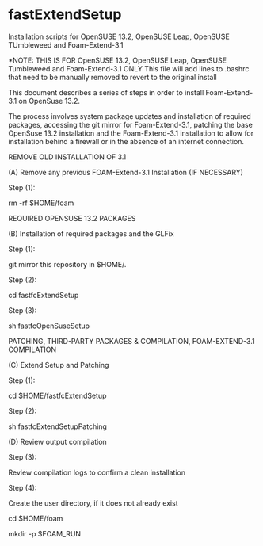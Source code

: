 # fastExtendSetup
Installation scripts for OpenSUSE 13.2, OpenSUSE Leap, OpenSUSE TUmbleweed and Foam-Extend-3.1

*NOTE: THIS IS FOR OpenSUSE 13.2, OpenSUSE Leap, OpenSUSE Tumbleweed and Foam-Extend-3.1 ONLY
       This file will add lines to .bashrc that need to be manually removed to revert to the original install

This document describes a series of steps in order to install Foam-Extend-3.1 on OpenSuse 13.2. 

The process involves system package updates and installation of required packages, accessing the git mirror for Foam-Extend-3.1, patching the base OpenSuse 13.2 installation and the Foam-Extend-3.1 installation to allow for installation behind a firewall or in the absence of an internet connection.

REMOVE OLD INSTALLATION OF 3.1

(A) Remove any previous FOAM-Extend-3.1 Installation (IF NECESSARY)

Step (1): 

rm -rf $HOME/foam

REQUIRED OPENSUSE 13.2 PACKAGES

(B) Installation of required packages and the GLFix

Step (1):

git mirror this repository in $HOME/.

Step (2):

cd fastfcExtendSetup

Step (3):

sh fastfcOpenSuseSetup

PATCHING, THIRD-PARTY PACKAGES & COMPILATION, FOAM-EXTEND-3.1 COMPILATION

(C) Extend Setup and Patching

Step (1): 

cd $HOME/fastfcExtendSetup

Step (2):

sh fastfcExtendSetupPatching

(D) Review output compilation

Step (3):

Review compilation logs to confirm a clean installation

Step (4):

Create the user directory, if it does not already exist

cd $HOME/foam

mkdir -p $FOAM_RUN

